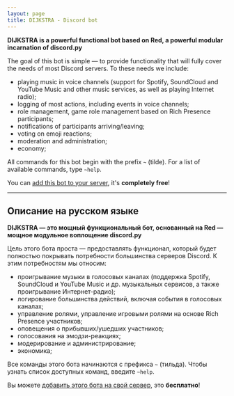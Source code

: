 ```yaml
---
layout: page
title: DIJKSTRA - Discord bot
---
```


**DIJKSTRA is a powerful functional bot based on Red, a powerful modular incarnation of discord.py**

The goal of this bot is simple — to provide functionality that will fully cover the needs of most Discord servers. To these needs we include:

- playing music in voice channels (support for Spotify, SoundCloud and YouTube Music and other music services, as well as playing Internet radio);
- logging of most actions, including events in voice channels;
- role management, game role management based on Rich Presence participants;
- notifications of participants arriving/leaving;
- voting on emoji reactions;
- moderation and administration;
- economy;

All commands for this bot begin with the prefix `~` (tilde). For a list of available commands, type `~help`.

You can [add this bot to your server](https://discord.com/oauth2/authorize?client_id=351341933144047617&scope=bot&permissions=0), it's **completely free**!

* * *

## Описание на русском языке

**DIJKSTRA — это мощный функциональный бот, основанный на Red — мощное модульное воплощение discord.py**

Цель этого бота проста — предоставлять функционал, который будет полностью покрывать потребности большинства серверов Discord. К этим потребностям мы относим:

- проигрывание музыки в голосовых каналах (поддержка Spotify, SoundCloud и YouTube Music и др. музыкальных сервисов, а также проигрывание Интернет-радио);
- логирование большинства действий, включая события в голосовых каналах;
- управление ролями, управление игровыми ролями на основе Rich Presence участников;
- оповещения о прибывших/ушедших участников;
- голосования на эмодзи-реакциях;
- модерирование и администрирование;
- экономика;

Все команды этого бота начинаются с префикса `~` (тильда). Чтобы узнать список доступных команд, введите `~help`.

Вы можете [добавить этого бота на свой сервер](https://discord.com/oauth2/authorize?client_id=351341933144047617&scope=bot&permissions=0), это **бесплатно**!
